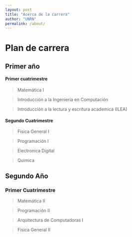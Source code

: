 ```yaml
---
layout: post
title: "Acerca de la carrera"
author: "UNRN"
permalink: /about/
---
```


# Plan de carrera

## Primer año

#### Primer cuatrimestre

> Matemática I

> Introducción a la Ingeniería en Computación

> Introducción a la lectura y escritura academica (ILEA)

#### Segundo Cuatrimestre

> Fisica General I

> Programación I

> Electronica Digital

> Quimica


## Segundo Año

### Primer Cuatrimestre

> Matemática II

> Programación II

> Arquitectura de Computadoras I

> Física General II
